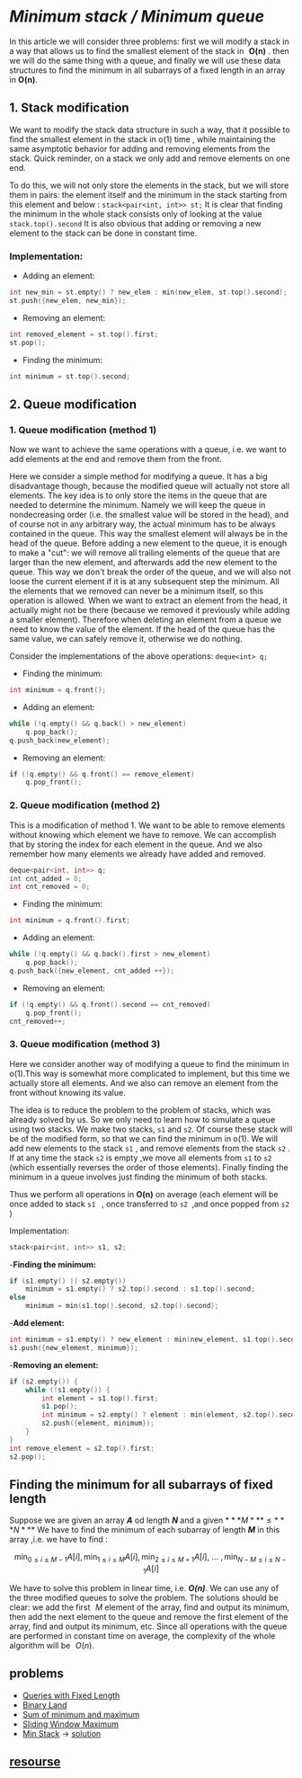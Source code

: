 # ***Minimum stack / Minimum queue***

In this article we will consider three problems: first we will modify a stack in a way that allows us to find the smallest element of the stack in  
**O(n)** . then we will do the same thing with a queue, and finally we will use these data structures to find the minimum in all subarrays of a fixed length in an array in **O(n)**.

## 1. Stack modification

We want to modify the stack data structure in such a way, that it possible to find the smallest element in the stack in o(1) time ,
while maintaining the same asymptotic behavior for adding and removing elements from the stack. Quick reminder, on a stack we only add and remove elements on one end.

To do this, we will not only store the elements in the stack, but we will store them in pairs: the element itself and the minimum in the stack starting from this element and below : 
`stack<pair<int, int>> st;`
It is clear that finding the minimum in the whole stack consists only of looking at the value `stack.top().second`
It is also obvious that adding or removing a new element to the stack can be done in constant time.

### Implementation: 

- Adding an element:
```cpp
int new_min = st.empty() ? new_elem : min(new_elem, st.top().second);
st.push({new_elem, new_min});
```
- Removing an element:
```cpp
int removed_element = st.top().first;
st.pop();
```
- Finding the minimum:
```cpp
int minimum = st.top().second;
```
## 2. Queue modification
### 1. Queue modification (method 1)
Now we want to achieve the same operations with a queue, i.e. we want to add elements at the end and remove them from the front.

Here we consider a simple method for modifying a queue. It has a big disadvantage though, because the modified queue will actually not store all elements.
The key idea is to only store the items in the queue that are needed to determine the minimum. Namely we will keep the queue in nondecreasing order (i.e. the smallest value will be stored in the head), and of course not in any arbitrary way, the actual minimum has to be always contained in the queue. This way the smallest element will always be in the head of the queue. Before adding a new element to the queue, it is enough to make a "cut": we will remove all trailing elements of the queue that are larger than the new element, and afterwards add the new element to the queue. This way we don't break the order of the queue, and we will also not loose the current element if it is at any subsequent step the minimum. All the elements that we removed can never be a minimum itself, so this operation is allowed. When we want to extract an element from the head, it actually might not be there (because we removed it previously while adding a smaller element). Therefore when deleting an element from a queue we need to know the value of the element. If the head of the queue has the same value, we can safely remove it, otherwise we do nothing.

Consider the implementations of the above operations:
`deque<int> q;`
- Finding the minimum:
```cpp
int minimum = q.front();
```
- Adding an element:
```cpp
while (!q.empty() && q.back() > new_element)
    q.pop_back();
q.push_back(new_element);
```
- Removing an element:
```cpp
if (!q.empty() && q.front() == remove_element)
    q.pop_front();
```
### 2. Queue modification (method 2)
This is a modification of method 1. We want to be able to remove elements without knowing which element we have to remove. We can accomplish that by storing the index for each element in the queue. And we also remember how many elements we already have added and removed.
```cpp
deque<pair<int, int>> q;
int cnt_added = 0;
int cnt_removed = 0;
```
- Finding the minimum:
```cpp
int minimum = q.front().first;
```
- Adding an element:
```cpp
while (!q.empty() && q.back().first > new_element)
    q.pop_back();
q.push_back({new_element, cnt_added ++});
```
- Removing an element:
```cpp
if (!q.empty() && q.front().second == cnt_removed) 
    q.pop_front();
cnt_removed++;
```
### 3. Queue modification (method 3)
Here we consider another way of modifying a queue to find the minimum in o(1).This way is somewhat more complicated to implement, but this time we actually store all elements. And we also can remove an element from the front without knowing its value.

The idea is to reduce the problem to the problem of stacks, which was already solved by us. So we only need to learn how to simulate a queue using two stacks.
We make two stacks, `s1` and `s2`. Of course these stack will be of the modified form, so that we can find the minimum in o(1).
We will add new elements to the stack `s1` , and remove elements from the stack `s2` .
If at any time the stack `s2` is empty ,we move all elements from
`s1` to `s2` (which essentially reverses the order of those elements). Finally finding the minimum in a queue involves just finding the minimum of both stacks.

Thus we perform all operations in **O(n)** on average (each element will be once added to stack `s1 ` , once transferred to `s2 `,and once popped from `s2 ` )

Implementation:
```cpp
stack<pair<int, int>> s1, s2;
```
-**Finding the minimum:**
```cpp
if (s1.empty() || s2.empty()) 
    minimum = s1.empty() ? s2.top().second : s1.top().second;
else
    minimum = min(s1.top().second, s2.top().second);
```
-**Add element:**
```cpp
int minimum = s1.empty() ? new_element : min(new_element, s1.top().second);
s1.push({new_element, minimum});
```
-**Removing an element:**
```cpp
if (s2.empty()) {
    while (!s1.empty()) {
        int element = s1.top().first;
        s1.pop();
        int minimum = s2.empty() ? element : min(element, s2.top().second);
        s2.push({element, minimum});
    }
}
int remove_element = s2.top().first;
s2.pop();
```
## Finding the minimum for all subarrays of fixed length
Suppose we are given an array ***A*** od length ***N*** and a given $***M*** \leq ***N***$
We have to find the minimum of each subarray of length ***M*** in this array ,i.e. we have to find :

$$\min_{0 \le i \le M-1} A[i], \min_{1 \le i \le M} A[i], \min_{2 \le i \le M+1} A[i],~\dots~, \min_{N-M \le i \le N-1} A[i]$$

We have to solve this problem in linear time, i.e. ***O(n)***.
We can use any of the three modified queues to solve the problem. The solutions should be clear: we add the first  
$M$ element of the array, find and output its minimum, then add the next element to the queue and remove the first element of the array, find and output its minimum, etc. Since all operations with the queue are performed in constant time on average, the complexity of the whole algorithm will be  
$O(n)$.

## problems 
- [Queries with Fixed Length](https://www.hackerrank.com/challenges/queries-with-fixed-length/problem)
- [Binary Land](https://www.codechef.com/MAY20A/problems/BINLAND)
- [Sum of minimum and maximum](https://www.codingninjas.com/studio/problems/sum-of-minimum-and-maximum-elements-of-all-subarrays-of-size-k_1171047)
- [Sliding Window Maximum](https://leetcode.com/problems/sliding-window-maximum/)
- [Min Stack](https://leetcode.com/problems/min-stack/) -> [solution](https://leetcode.com/problems/min-stack/submissions/)
## [resourse](https://cp-algorithms.com/data_structures/stack_queue_modification.html)


